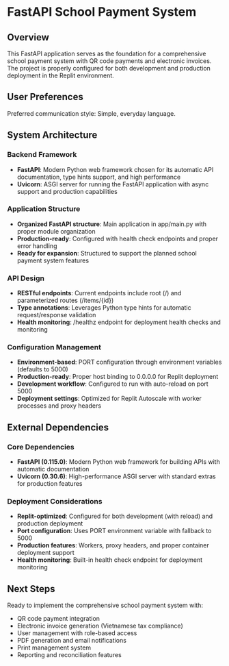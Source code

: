 # FastAPI School Payment System

## Overview

This FastAPI application serves as the foundation for a comprehensive school payment system with QR code payments and electronic invoices. The project is properly configured for both development and production deployment in the Replit environment.

## User Preferences

Preferred communication style: Simple, everyday language.

## System Architecture

### Backend Framework
- **FastAPI**: Modern Python web framework chosen for its automatic API documentation, type hints support, and high performance
- **Uvicorn**: ASGI server for running the FastAPI application with async support and production capabilities

### Application Structure
- **Organized FastAPI structure**: Main application in app/main.py with proper module organization
- **Production-ready**: Configured with health check endpoints and proper error handling
- **Ready for expansion**: Structured to support the planned school payment system features

### API Design
- **RESTful endpoints**: Current endpoints include root (/) and parameterized routes (/items/{id})
- **Type annotations**: Leverages Python type hints for automatic request/response validation  
- **Health monitoring**: /healthz endpoint for deployment health checks and monitoring

### Configuration Management
- **Environment-based**: PORT configuration through environment variables (defaults to 5000)
- **Production-ready**: Proper host binding to 0.0.0.0 for Replit deployment
- **Development workflow**: Configured to run with auto-reload on port 5000
- **Deployment settings**: Optimized for Replit Autoscale with worker processes and proxy headers

## External Dependencies

### Core Dependencies
- **FastAPI (0.115.0)**: Modern Python web framework for building APIs with automatic documentation
- **Uvicorn (0.30.6)**: High-performance ASGI server with standard extras for production features

### Deployment Considerations
- **Replit-optimized**: Configured for both development (with reload) and production deployment
- **Port configuration**: Uses PORT environment variable with fallback to 5000
- **Production features**: Workers, proxy headers, and proper container deployment support
- **Health monitoring**: Built-in health check endpoint for deployment monitoring

## Next Steps

Ready to implement the comprehensive school payment system with:
- QR code payment integration
- Electronic invoice generation (Vietnamese tax compliance)
- User management with role-based access
- PDF generation and email notifications
- Print management system
- Reporting and reconciliation features